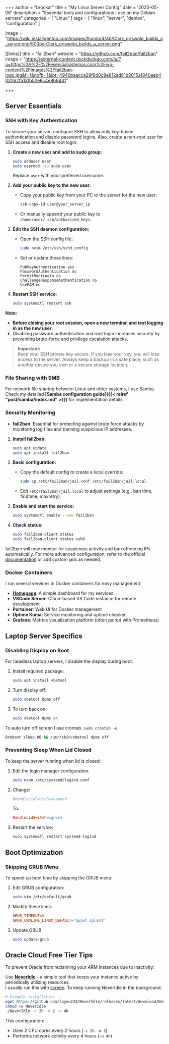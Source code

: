 +++
author = "brockar"
title = "My Linux Server Config"
date = '2025-05-06'
description = "Essential tools and configurations I use on my Debian servers"
categories = [
    "Linux"
]
tags = [
    "linux",
    "server",
    "debian",
    "configuration"
]

image = "https://wiki.installgentoo.com/images/thumb/4/4b/Clark_griswold_builds_a_server.png/500px-Clark_griswold_builds_a_server.png"

[[links]]
title = "fail2ban"
website = "https://github.com/fail2ban/fail2ban"
image = "https://external-content.duckduckgo.com/iu/?u=https%3A%2F%2Fesencialsistemas.com%2Fwp-content%2Fimages%2Ffail2ban-logo.jpg&f=1&nofb=1&ipt=4940baacca29f8d0c8e812ad81b2015a1840eeb403262f513fb52e8c4e8b9431"

+++

## Server Essentials

### SSH with Key Authentication

To secure your server, configure SSH to allow only key-based authentication and disable password logins. Also, create a non-root user for SSH access and disable root login:

1. **Create a new user and add to sudo group:**
   ```bash
   sudo adduser user
   sudo usermod -aG sudo user
   ```
   Replace `user` with your preferred username.

2. **Add your public key to the new user:**
   - Copy your public key from your PC to the server for the new user:
     ```bash
     ssh-copy-id user@your_server_ip
     ```
   - Or manually append your public key to `/home/user/.ssh/authorized_keys`.

3. **Edit the SSH daemon configuration:**
   - Open the SSH config file:
     ```bash
     sudo nvim /etc/ssh/sshd_config
     ```
   - Set or update these lines:
     ```config
     PubkeyAuthentication yes
     PasswordAuthentication no
     PermitRootLogin no
     ChallengeResponseAuthentication no
     UsePAM no
     ```

4. **Restart SSH service:**
   ```bash
   sudo systemctl restart ssh
   ```

**Note:**
- **Before closing your root session, open a new terminal and test logging in as the new user**.
- Disabling password authentication and root login increases security by preventing brute-force and privilege escalation attacks.
> **Important:**  
> Keep your SSH private key secure. If you lose your key, you will lose access to the server. Always keep a backup in a safe place, such as another device you own or a secure storage location.


### File Sharing with SMB

For network file sharing between Linux and other systems, I use Samba. Check my detailed **[Samba configuration guide]({{< relref "post/samba/index.md" >}})** for implementation details.

### Security Monitoring

- **fail2ban**: Essential for protecting against brute force attacks by monitoring log files and banning suspicious IP addresses.

1. **Install fail2ban:**
   ```bash
   sudo apt update
   sudo apt install fail2ban
   ```

2. **Basic configuration:**
   - Copy the default config to create a local override:
     ```bash
     sudo cp /etc/fail2ban/jail.conf /etc/fail2ban/jail.local
     ```
   - Edit `/etc/fail2ban/jail.local` to adjust settings (e.g., ban time, findtime, maxretry).

3. **Enable and start the service:**
   ```bash
   sudo systemctl enable --now fail2ban
   ```

4. **Check status:**

   ```bash
   sudo fail2ban-client status
   sudo fail2ban-client status sshd
   ```

fail2ban will now monitor for suspicious activity and ban offending IPs automatically. For more advanced configuration, refer to the official [documentation](https://github.com/fail2ban/fail2ban) or add custom jails as needed.

### Docker Containers

I run several services in Docker containers for easy management:

- **[Homepage](https://github.com/gethomepage/homepage)**: A simple dashboard for my services
- **VSCode Server**: Cloud-based VS Code instance for remote development
- **Portainer**: Web UI for Docker management
- **Uptime Kuma**: Service monitoring and uptime checker
- **Grafana**: Metrics visualization platform (often paired with Prometheus)

## Laptop Server Specifics

### Disabling Display on Boot

For headless laptop servers, I disable the display during boot:

1. Install required package:

   ```bash
   sudo apt install vbetool
   ```

2. Turn display off:

   ```bash
   sudo vbetool dpms off
   ```

3. To turn back on:

   ```bash
   sudo vbetool dpms on
   ```

To auto turn off screen I use crontab.
`sudo crontab -e`

```bash
@reboot sleep 60 && /usr/sbin/vbetool dpms off
```

### Preventing Sleep When Lid Closed

To keep the server running when lid is closed:

1. Edit the login manager configuration:

   ```bash
   sudo nano /etc/systemd/logind.conf
   ```

2. Change:

   ```ini
   #HandleLidSwitch=suspend
   ```

   To:

   ```ini
   HandleLidSwitch=ignore
   ```

3. Restart the service:

   ```bash
   sudo systemctl restart systemd-logind
   ```

## Boot Optimization

### Skipping GRUB Menu

To speed up boot time by skipping the GRUB menu:

1. Edit GRUB configuration:

   ```bash
   sudo vim /etc/default/grub
   ```

2. Modify these lines:

   ```cfg
   GRUB_TIMEOUT=0
   GRUB_CMDLINE_LINUX_DEFAULT="quiet splash"
   ```

3. Update GRUB:

   ```bash
   sudo update-grub
   ```

## Oracle Cloud Free Tier Tips

To prevent Oracle from reclaiming your ARM instances due to inactivity:

Use **[NeverIdle](https://github.com/layou233/NeverIdle/blob/master/README_en.md)** - a simple tool that keeps your instance active by periodically utilizing resources.  
I usually run this with [screen](https://www.gnu.org/software/screen/). To keep running NeverIdle in the background.

```bash
# Example installation
wget https://github.com/layou233/NeverIdle/releases/latest/download/NeverIdle-linux-arm64 -O NeverIdle
chmod +x NeverIdle
./NeverIdle -c 2h -m 2 -n 4h
```

This configuration:

- Uses 2 CPU cores every 2 hours (`-c 2h -m 2`)
- Performs network activity every 4 hours (`-n 4h`)
